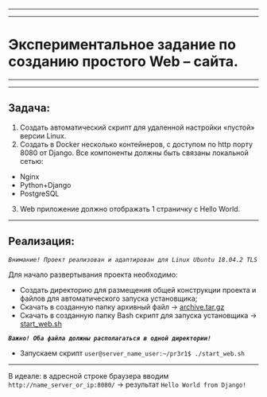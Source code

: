 ***
***
# Экспериментальное задание по созданию простого Web – сайта.
***
***
## Задача:
1. Создать автоматический скрипт для удаленной настройки «пустой» версии Linux.
2. Создать в Docker несколько контейнеров, с доступом по http порту 8080 от Django. Все компоненты должны быть связаны локальной сетью:
  * Nginx
  * Python+Django
  * PostgreSQL
3. Web приложение должно отображать 1 страничку с Hello World.
***
## Реализация:
*`Внимание! Проект реализован и адаптирован для Linux Ubuntu 18.04.2 TLS`*

Для начало развертывания проекта необходимо:

* Создать директорию для размещения общей конструкции проекта и файлов для автоматического запуска установщика;
* Скачать в созданную папку архивный файл -> [archive.tar.gz](https://github.com/glotovsa/mysite_test/blob/master/archive.tar.gz)
* Скачать в созданную папку Bash скрипт для запуска установщика -> [start_web.sh](https://github.com/glotovsa/mysite_test/blob/master/start_web.sh)

***`Важно! Оба файла должны располагаться в одной директории!`***
* Запускаем скрипт `user@server_name_user:~/pr3r1$ ./start_web.sh`
***


В идеале:
в адресной строке браузера вводим `http://name_server_or_ip:8080/` -> результат `Hello World from Django!`

